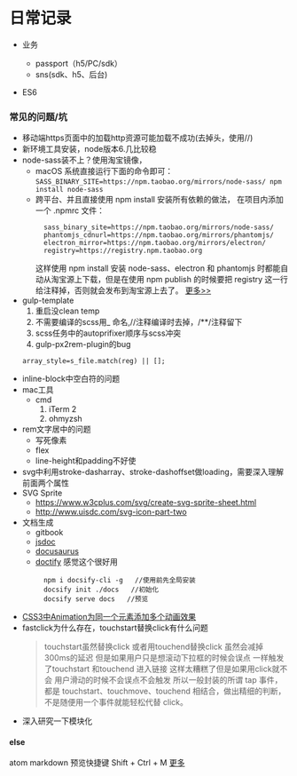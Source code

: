 # 日常记录
- 业务
  + passport（h5/PC/sdk）
  + sns(sdk、h5、后台)

- ES6

### 常见的问题/坑
  - 移动端https页面中的加载http资源可能加载不成功(去掉头，使用//)
  - 新环境工具安装，node版本6.几比较稳
  - node-sass装不上？使用淘宝镜像，
    + macOS 系统直接运行下面的命令即可：
    ``SASS_BINARY_SITE=https://npm.taobao.org/mirrors/node-sass/ npm install node-sass``
    + 跨平台、并且直接使用 npm install 安装所有依赖的做法，
      在项目内添加一个 .npmrc 文件：
      ```
        sass_binary_site=https://npm.taobao.org/mirrors/node-sass/
        phantomjs_cdnurl=https://npm.taobao.org/mirrors/phantomjs/
        electron_mirror=https://npm.taobao.org/mirrors/electron/
        registry=https://registry.npm.taobao.org
      ```
      这样使用 npm install 安装 node-sass、electron 和 phantomjs 时都能自动从淘宝源上下载，但是在使用 npm publish 的时候要把 registry 这一行给注释掉，否则就会发布到淘宝源上去了。
      [更多>>](https://github.com/lmk123/blog/issues/28)
  - gulp-template
  	1. 重启没clean temp
    2. 不需要编译的scss用_ 命名,//注释编译时去掉，/**/注释留下
    3. scss任务中的autoprifixer顺序与scss冲突
    4. gulp-px2rem-plugin的bug
    ```
    array_style=s_file.match(reg) || [];
    ```
  - inline-block中空白符的问题
  - mac工具
    + cmd
      1. iTerm 2
      2. ohmyzsh
  - rem文字居中的问题
    + 写死像素
    + flex
    + line-height和padding不好使
  - svg中利用stroke-dasharray、stroke-dashoffset做loading，需要深入理解前面两个属性
  - SVG Sprite
    + https://www.w3cplus.com/svg/create-svg-sprite-sheet.html
    + http://www.uisdc.com/svg-icon-part-two
  - 文档生成
    + gitbook
    + [jsdoc](https://www.awesomes.cn/repos/NodeJS/Documentations)
    + [docusaurus](http://docusaurus.io/docs/en/installation.html)
    + [doctify](https://docsify.js.org/#/?id=docsify)
      感觉这个很好用
      > 
      ```$xslt
        npm i docsify-cli -g   //使用前先全局安装
        docsify init ./docs   //初始化
        docsify serve docs   //预览
      ```
  - [CSS3中Animation为同一个元素添加多个动画效果](https://www.cnblogs.com/qinglin/p/7794253.html)
  - fastclick为什么存在，touchstart替换click有什么问题
    >touchstart虽然替换click 或者用touchend替换click 虽然会减掉300ms的延迟
     但是如果用户只是想滚动下拉框的时候会误点 一样触发了touchstart 和touchend 进入链接 这样太糟糕了但是如果用click就不会 用户滑动的时候不会误点不会触发 
    >所以一般封装的所谓 tap 事件，都是 touchstart、touchmove、touchend 相结合，做出精细的判断，不是随便用一个事件就能轻松代替 click。
  - 深入研究一下模块化

#### else
atom markdown 预览快捷键 Shift + Ctrl + M
[更多](http://es6.ruanyifeng.com/#README )
